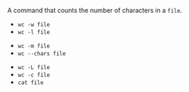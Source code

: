 A command that counts the number of characters in a ``file``.

* ``wc -w file``
* ``wc -l file``
+ ``wc -m file``
+ ``wc --chars file``
* ``wc -L file``
* ``wc -c file``
* ``cat file``
